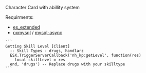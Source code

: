 Character Card with abillity system

Requirments:
<a href="https://github.com/mitlight/es_extended">
  - es_extended  </a>
  - <a href="https://github.com/overextended/oxmysql">oxmysql</a> / <a href="https://github.com/brouznouf/fivem-mysql-async">mysql-async</a>
  
````
```
Getting Skill Level [Client]
  -- Skill Types - drugs, handlarz
  ESX.TriggerServerCallback('nh_kp:getLevel', function(res)
    local skillLevel = res
  end, 'drugs') -- Replace drugs with your skilltype
```
````
